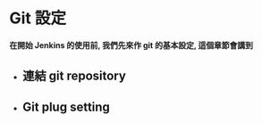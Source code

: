Git 設定
====

#### 在開始 Jenkins 的使用前, 我們先來作 git 的基本設定, 這個章節會講到

* ## 連結 git repository
* ## Git plug setting